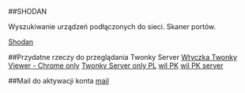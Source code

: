 ##SHODAN

Wyszukiwanie urządzeń podłączonych do sieci. Skaner portów.

[Shodan](https://www.shodan.io/)

##Przydatne rzeczy do przeglądania Twonky Server
[Wtyczka Twonky Viewer - Chrome only](https://chrome.google.com/webstore/detail/twonky-viewer/falgkeemlabollcgileonaakpaggaldk)
[Twonky Server only PL](https://www.shodan.io/search?query=product%3A%22TwonkyMedia+UPnP%22+http.title%3A%22Twonky+Server%22+country%3APL)
[wil PK](https://www.shodan.io/host/149.156.131.250)
[wil PK server](http://149.156.131.250:9000/#photo)

##Mail do aktywacji konta
[mail](academic@shodan.io)

